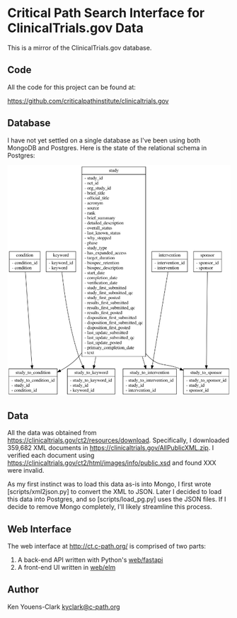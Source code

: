 # Critical Path Search Interface for ClinicalTrials.gov Data

This is a mirror of the ClinicalTrials.gov database.

## Code

All the code for this project can be found at:

https://github.com/criticalpathinstitute/clinicaltrials.gov

## Database

I have not yet settled on a single database as I've been using both MongoDB and Postgres.
Here is the state of the relational schema in Postgres:

![schema](/sql/schema.png)

## Data

All the data was obtained from https://clinicaltrials.gov/ct2/resources/download.
Specifically, I downloaded 359,682 XML documents in https://clinicaltrials.gov/AllPublicXML.zip.
I verified each document using https://clinicaltrials.gov/ct2/html/images/info/public.xsd and found XXX were invalid.

As my first instinct was to load this data as-is into Mongo, I first wrote [scripts/xml2json.py] to convert the XML to JSON.
Later I decided to load this data into Postgres, and so [scripts/load_pg.py] uses the JSON files.
If I decide to remove Mongo completely, I'll likely streamline this process.

## Web Interface

The web interface at http://ct.c-path.org/ is comprised of two parts:

1. A back-end API written with Python's [web/fastapi](FastAPI)
2. A front-end UI written in [web/elm](Elm)

## Author

Ken Youens-Clark <kyclark@c-path.org>
